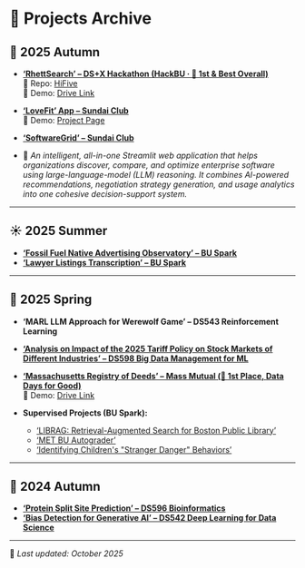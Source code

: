 # 🧭 Projects Archive

## 🍁 2025 Autumn

- **[‘RhettSearch’ – DS+X Hackathon (HackBU · 🥇 1st & Best Overall)](https://devpost.com/software/rhettsearch)**  
  🧩 Repo: [HiFive](https://github.com/annaandmandy/HiFive)  
  🎥 Demo: [Drive Link](https://drive.google.com/file/d/1CiXiUhk4Ilv9mQSSvsZ8YzL1M38vO1i5/view?usp=sharing)

- **[‘LoveFit’ App – Sundai Club](https://www.sundai.club/)**  
  🎥 Demo: [Project Page](https://www.sundai.club/projects/9c42b1d9-ce56-4d1b-b04f-45d1a1e0eb8d)

- **[‘SoftwareGrid’ – Sundai Club](https://www.sundai.club/projects/c11dc3ef-1318-4a2a-9875-6484a1647c8c)**  

- 🧠 *An intelligent, all-in-one Streamlit web application that helps organizations discover, compare, and optimize enterprise software using large-language-model (LLM) reasoning. It combines AI-powered recommendations, negotiation strategy generation, and usage analytics into one cohesive decision-support system.*

---

## ☀️ 2025 Summer

- **[‘Fossil Fuel Native Advertising Observatory’ – BU Spark](https://github.com/BU-Spark/ml-ciss-native-ads)**
- **[‘Lawyer Listings Transcription’ – BU Spark](https://github.com/BU-Spark/ds-ciss-lawyer-listings)**

---

## 🌸 2025 Spring

- **‘MARL LLM Approach for Werewolf Game’ – DS543 Reinforcement Learning**

- **[‘Analysis on Impact of the 2025 Tariff Policy on Stock Markets of Different Industries’ – DS598 Big Data Management for ML](https://github.com/Carrie1013/DS598-BigData-FinalProject)**

- **[‘Massachusetts Registry of Deeds’ – Mass Mutual (🥇 1st Place, Data Days for Good)](https://github.com/BU-Spark/dd4g-deeds-transcription)**  
  🎥 Demo: [Drive Link](https://drive.google.com/file/d/1SPXQ6G9MswibnlBv3CA-xJzIsrTqqsCp/view?usp=sharing)

- **Supervised Projects (BU Spark):**
  - [‘LIBRAG: Retrieval-Augmented Search for Boston Public Library’](https://github.com/BU-Spark/ml-bpl-rag/tree/dev)
  - [‘MET BU Autograder’](https://github.com/BU-Spark/ml-bu-autograder/tree/dev)
  - [‘Identifying Children's "Stranger Danger" Behaviors’](https://github.com/BU-Spark/ml-ciss-behavior/tree/dev)

---

## 🍂 2024 Autumn

- **[‘Protein Split Site Prediction’ – DS596 Bioinformatics](https://github.com/Carrie1013/DS596-ProteinProject)**  
- **[‘Bias Detection for Generative AI’ – DS542 Deep Learning for Data Science](https://github.com/Carrie1013/DS542-Bias-Detection)**

---

📘 *Last updated: October 2025*
